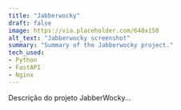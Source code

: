 ```yaml
---
title: "Jabberwocky"
draft: false
image: https://via.placeholder.com/640x150
alt_text: "Jabberwocky screenshot"
summary: "Summary of the Jabberwocky project."
tech_used:
- Python
- FastAPI
- Nginx
---
```


Descrição do projeto JabberWocky...
